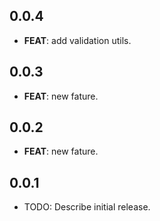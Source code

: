 ## 0.0.4

 - **FEAT**: add validation utils.

## 0.0.3

 - **FEAT**: new fature.

## 0.0.2

 - **FEAT**: new fature.

## 0.0.1

* TODO: Describe initial release.
